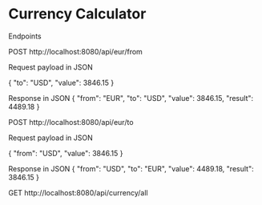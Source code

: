 # Currency Calculator


Endpoints

POST http://localhost:8080/api/eur/from

Request payload in JSON

{
  "to": "USD",
  "value": 3846.15
}

Response in JSON
{
  "from": "EUR",
  "to": "USD",
  "value": 3846.15,
  "result": 4489.18
}

POST http://localhost:8080/api/eur/to

Request payload in JSON

{
  "from": "USD",
  "value": 3846.15
}

Response in JSON
{
  "from": "USD",
  "to": "EUR",
  "value": 4489.18,
  "result": 3846.15
}

GET http://localhost:8080/api/currency/all
